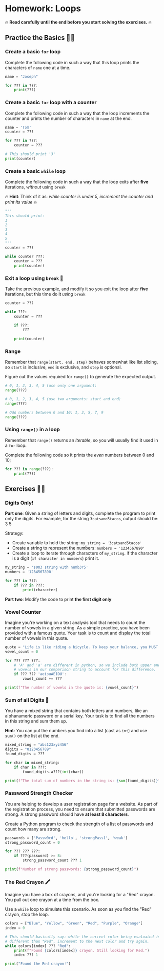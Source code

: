 # Homework: Loops

🔥 **Read carefully until the end before you start solving the exercises.** 🔥

## Practice the Basics 💪🏻

### Create a basic `for` loop

Complete the following code in such a way that this loop prints the characters 
of `name` one at a time.

```python
name = "Joseph"

for ??? in ???:
    print(???)
```

### Create a basic `for` loop with a counter

Complete the following code in such a way that the loop increments the
counter and prints the number of characters in `name` at the end.

```python
name = 'Tom'
counter = ???

for ??? in ???:
    counter = ???

# This should print '3'
print(counter)
```

### Create a basic `while` loop

Complete the following code in such a way that the loop exits after **five**
iterations, _without_ using `break`

🔥 **Hint**: Think of it as: _while counter is under 5, increment the counter and print its value_ 🔥

```python
"""
This should print:
1
2
3
4
5
"""
counter = ???

while counter ???:
    counter = ???
    print(counter)
```

### Exit a loop using `break` 🛑

Take the previous example, and modify it so you exit the loop after **five** iterations, 
but this time do it _using_ `break`

```python
counter = ???

while ???:
    counter = ???

    if ???:
        ???
        
    print(counter)
```

### Range

Remember that `range(start, end, step)` behaves somewhat like list slicing, so `start` is inclusive,
`end` is exclusive, and `step` is optional.

Figure out the values required for `range()` to generate the expected output.

```python
# 0, 1, 2, 3, 4, 5 (use only one argument)
range(???)

# 0, 1, 2, 3, 4, 5 (use two arguments: start and end)
range(???)

# Odd numbers between 0 and 10: 1, 3, 5, 7, 9
range(???)
```

### Using `range()` in a loop

Remember that `range()` returns an _iterable_, so you will usually find it used in a `for` loop.

Complete the following code so it prints the _even_ numbers between 0 and 10;

```python
for ??? in range(???):
    print(???)
```

## Exercises 🏋🏻

### Digits Only!

**Part one**: Given a string of letters and digits, complete the program to print only the digits. 
For example, for the string `3catsand5tacos`, output should be: 3 5

Strategy:
- Create variable to hold the string: `my_string = '3catsand5tacos'`
- Create a string to represent the numbers: `numbers = '1234567890'`
- Create a loop to iterate through characters of `my_string`. 
If the character is a digit (`if character in numbers`) print it.

```python
my_string = 's0m3 str1ng w1th numb3r5'
numbers = '1234567890'

for ??? in ???:
    if ??? in ???:
        print(character)
```

**Part two**: Modify the code to print **the first digit only**

### Vowel Counter

Imagine you're working on a text analysis tool that needs to count the number of vowels in a given string. 
As a simple practice, you have been provided with a famous quote. Your task is to count and display the total 
number of vowels in this quote.

```python
quote = "Life is like riding a bicycle. To keep your balance, you MUST keep moving."
vowel_count = 0

for ??? ??? ???:
    # 'A' and 'a' are different in python, so we include both upper and lowercase
    # vowels in our comparison string to account for this difference.
    if ??? ??? 'aeiouAEIOU':
        vowel_count += ???

print(f"The number of vowels in the quote is: {vowel_count}")
```

### Sum of all Digits 🔢

You have a mixed string that contains both letters and numbers, like an alphanumeric password or 
a serial key. Your task is to find all the numbers in this string and sum them up.

**Hint**: You can put the numbers you find into a list (cast as `int`) and use `sum()` on the list at the end.

```python
mixed_string = "abc123xyz456"
digits = "0123456789"
found_digits = ???

for char in mixed_string:
    if char in ???:
        found_digits.a???(int(char))

print(f"The total sum of numbers in the string is: {sum(found_digits)}")
```

### Password Strength Checker

You are helping to develop a user registration page for a website. As part of the registration process, 
you need to ensure that submitted passwords are strong. A strong password should have **at least 8 characters**.

Create a Python program to check the strength of a list of passwords and count how many are strong.

```python
passwords = ['Passw0rd', 'hello', 'strongPass1', 'weak']
strong_password_count = 0

for ??? ??? ???:
    if ???(password) >= 8:
        strong_password_count ??? 1

print(f"Number of strong passwords: {strong_password_count}")

```

###  The Red Crayon 🖍️

Imagine you have a box of crayons, and you're looking for a "Red" crayon. 
You pull out one crayon at a time from the box. 

Use a `while` loop to simulate this scenario.  As soon as you find the "Red" crayon, stop the loop.

```python
colors = ["Blue", "Yellow", "Green", "Red", "Purple", "Orange"]
index = 0

# This should basically say: while the current color being evaluated is 
# different than "Red", increment to the next color and try again.
while colors[index] ??? "Red":
    print(f"Found {colors[index]} crayon. Still looking for Red.")
    index ??? 1

print("Found the Red crayon!")
```